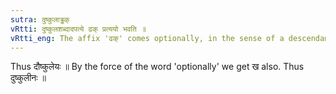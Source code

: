 ```yaml
---
sutra: दुष्कुलाड्ढक्
vRtti: दुष्कुलशब्दादपत्ये ढक् प्रत्ययो भवति ॥
vRtti_eng: The affix 'ढक्' comes optionally, in the sense of a descendant, after the word '_dushkala_.'
---
```

Thus दौष्कुलेयः ॥ By the force of the word 'optionally' we get ख also. Thus दुष्कुलीनः ॥
